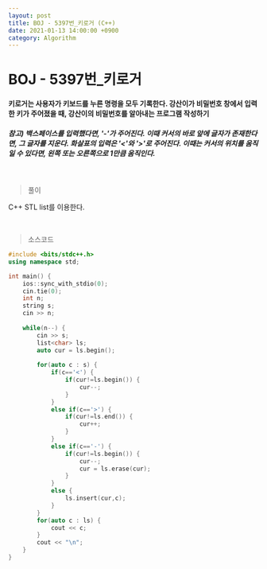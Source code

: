 ```yaml
---
layout: post
title: BOJ - 5397번_키로거 (C++)
date: 2021-01-13 14:00:00 +0900
category: Algorithm
---
```


# BOJ - 5397번_키로거

#### 키로거는 사용자가 키보드를 누른 명령을 모두 기록한다. 강산이가 비밀번호 창에서 입력한 키가 주어졌을 때, 강산이의 비밀번호를 알아내는 프로그램 작성하기

##### 참고) 백스페이스를 입력했다면, '-'가 주어진다. 이때 커서의 바로 앞에 글자가 존재한다면, 그 글자를 지운다. 화살표의 입력은 '<'와 '>'로 주어진다. 이때는 커서의 위치를 움직일 수 있다면, 왼쪽 또는 오른쪽으로 1만큼 움직인다. 

<br/>

> 풀이

C++ STL list를 이용한다.

<br/>

> 소스코드

```c++
#include <bits/stdc++.h>
using namespace std;

int main() {
	ios::sync_with_stdio(0);
	cin.tie(0);
	int n;
	string s;
	cin >> n;
	
	while(n--) {
		cin >> s;
		list<char> ls;
		auto cur = ls.begin();
		
		for(auto c : s) {
			if(c=='<') {
				if(cur!=ls.begin()) {
					cur--;
				}
			}
			else if(c=='>') {
				if(cur!=ls.end()) {
					cur++;
				}
			}
			else if(c=='-') {
				if(cur!=ls.begin()) {
					cur--;
					cur = ls.erase(cur);
				}
			}
			else {
				ls.insert(cur,c);
			}
		}
		for(auto c : ls) {
			cout << c;
		}
		cout << "\n";
	}
}
```

